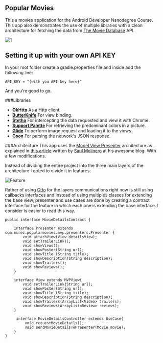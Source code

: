 ## Popular Movies
This a movies application for the Android Developer Nanodegree Course. This app also demonstrates the use of multiple libraries
with a clean architecture for fetching the data from [The Movie Database](https://www.themoviedb.org) API.

![1](/screenshots/Screenshot_1.png?raw=true)

## Setting it up with your own API KEY
In your root folder create a gradle.properties file and inside add the following line:
```
API_KEY = "{with you API key here}"
```
And you're good to go.

###Libraries
- **[OkHttp](https://square.github.io/okhttp/)** As a Http client.
- **[ButterKnife](https://github.com/JakeWharton/butterknife)** For view binding.
- **[Stetho](https://facebook.github.io/stetho/)** For intercepting the data requested and view it with Chrome.
- **[Support Palette](https://developer.android.com/reference/android/support/v7/graphics/Palette.html)** For retrieving the predominant colors in a picture.
- **[Glide](https://github.com/bumptech/glide)** To perform image request and loading it to the views.
- **[Gson](https://github.com/google/gson)** For parsing the network's JSON response.

###Architecture
This app uses the [Model View Presenter](https://en.wikipedia.org/wiki/Model%E2%80%93view%E2%80%93presenter) architecture as explained in [this article](https://saulmm.github.io/2015/02/02/A%20useful%20stack%20on%20android%20%231,%20architecture/)
written by [Saul Molinero](https://plus.google.com/+SaulMolineroMalvido) at his awesome blog. With a few modifications.

Instead of dividing the entire project into the three main layers of the architecture I opted to divide it
in features:

![Feature](/screenshots/feature.png?raw=true)

Rather of using [Otto](https://github.com/square/otto) for the layers communications right now is still using
callbacks interfaces and instead of using multiples classes for extending the base view, presenter and use cases
are done by creating a contract interface for the feature in which each one is extending the base interface.
I consider is easier to read this way.

```
public interface MovieDetailsContract {

    interface Presenter extends com.nunez.popularmovies.mvp.presenters.Presenter {
        void attachView(View detailsView);
        void setTrailerLink();
        void showViews();
        void showPoster(String url);
        void showTitle (String title);
        void showDescription(String description);
        void showTrailers();
        void showReviews();
    }

    interface View extends MVPView{
        void setTrailerLink(String url);
        void showPoster(String url);
        void showTitle (String title);
        void showDescription(String description);
        void showTrailers(ArrayList<Video> trailers);
        void showReviews(ArrayList<Review> reviews);
    }

     interface MovieDetailsController extends UseCase{
         void requestMovieDetails();
         void sendMovieDetailsToPresenter(Movie movie);
    }
}

```
